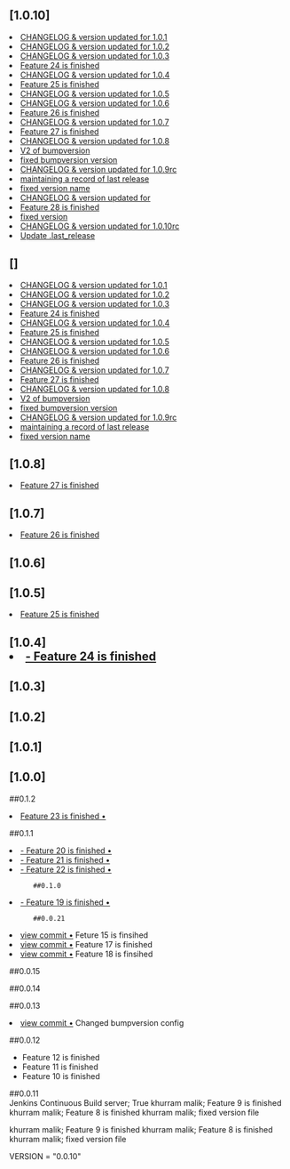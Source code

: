 ## [1.0.10]          
<li> <a href="https://github.com/khurrammalik/caremerge-github-version-flow/commit/85bb75392131193e4b525dea9fdc5482773dd5dd"> CHANGELOG & version updated for 1.0.1 </a></li> 
<li> <a href="https://github.com/khurrammalik/caremerge-github-version-flow/commit/27d2f36e2c71dba6fe60f38b77a070111e27dd2e"> CHANGELOG & version updated for 1.0.2 </a></li> 
<li> <a href="https://github.com/khurrammalik/caremerge-github-version-flow/commit/9adaa5cf4d1d6215741f839865257ed1e85ce693"> CHANGELOG & version updated for 1.0.3 </a></li> 
<li> <a href="https://github.com/khurrammalik/caremerge-github-version-flow/commit/29be375460b14823e4fa9441fba009e5f651010b"> Feature 24 is finished </a></li> 
<li> <a href="https://github.com/khurrammalik/caremerge-github-version-flow/commit/5318cb71ab941372afa3cd8c988da88635aa48fa"> CHANGELOG & version updated for 1.0.4 </a></li> 
<li> <a href="https://github.com/khurrammalik/caremerge-github-version-flow/commit/576cb55ea98f260948f43fe352793d952d26a6e7"> Feature 25 is finished </a></li> 
<li> <a href="https://github.com/khurrammalik/caremerge-github-version-flow/commit/602df26c4c1186a4494f499383ddc87c637d3cae"> CHANGELOG & version updated for 1.0.5 </a></li> 
<li> <a href="https://github.com/khurrammalik/caremerge-github-version-flow/commit/ef587e795a7a018951af020873b404d8c5f739a4"> CHANGELOG & version updated for 1.0.6 </a></li> 
<li> <a href="https://github.com/khurrammalik/caremerge-github-version-flow/commit/926b2deae5b43b821636e97593b0690e0618d54b"> Feature 26 is finished </a></li> 
<li> <a href="https://github.com/khurrammalik/caremerge-github-version-flow/commit/999af39de34d25660828acbcfe6e4b19269ae7e3"> CHANGELOG & version updated for 1.0.7 </a></li> 
<li> <a href="https://github.com/khurrammalik/caremerge-github-version-flow/commit/baef4ce494febc88abded5fc0e15af64ad91a5a7"> Feature 27 is finished </a></li> 
<li> <a href="https://github.com/khurrammalik/caremerge-github-version-flow/commit/acd2c4e4dcdf9d83936dca76ac48805a49b3a39f"> CHANGELOG & version updated for 1.0.8 </a></li> 
<li> <a href="https://github.com/khurrammalik/caremerge-github-version-flow/commit/45d914c1ff04dbfb86abf65f595b401a93434da0"> V2 of bumpversion </a></li> 
<li> <a href="https://github.com/khurrammalik/caremerge-github-version-flow/commit/f230d8842bdf84c87a49ea0d4d639a822d497ad6"> fixed bumpversion version </a></li> 
<li> <a href="https://github.com/khurrammalik/caremerge-github-version-flow/commit/0ba68884700dcb8f88140f65012bf3771493e1f0"> CHANGELOG & version updated for 1.0.9rc </a></li> 
<li> <a href="https://github.com/khurrammalik/caremerge-github-version-flow/commit/c2cdde878b085fdb549ed7423ef710d4781a9dc5"> maintaining a record of last release </a></li> 
<li> <a href="https://github.com/khurrammalik/caremerge-github-version-flow/commit/b1e9413f8c35eb8042547246bc0b5cac4c171162"> fixed version name </a></li> 
<li> <a href="https://github.com/khurrammalik/caremerge-github-version-flow/commit/01711d44eb95a217e9ba65a11177300280cee2e9"> CHANGELOG & version updated for </a></li> 
<li> <a href="https://github.com/khurrammalik/caremerge-github-version-flow/commit/2a854fc75b9745ec560a6a4be0c363ad904a013f"> Feature 28 is finished </a></li> 
<li> <a href="https://github.com/khurrammalik/caremerge-github-version-flow/commit/3d0234c464f7fad81099a54a8bf09580ef4ae676"> fixed version </a></li> 
<li> <a href="https://github.com/khurrammalik/caremerge-github-version-flow/commit/f61e5c6d72f52dd8b24b1d8755147c32b8859a71"> CHANGELOG & version updated for 1.0.10rc </a></li> 
<li> <a href="https://github.com/khurrammalik/caremerge-github-version-flow/commit/af50479e3500706f7254abc1a11e687ec4581250"> Update .last_release </a></li> 

## []          
<li> <a href="https://github.com/khurrammalik/caremerge-github-version-flow/commit/85bb75392131193e4b525dea9fdc5482773dd5dd"> CHANGELOG & version updated for 1.0.1 </a></li> 
<li> <a href="https://github.com/khurrammalik/caremerge-github-version-flow/commit/27d2f36e2c71dba6fe60f38b77a070111e27dd2e"> CHANGELOG & version updated for 1.0.2 </a></li> 
<li> <a href="https://github.com/khurrammalik/caremerge-github-version-flow/commit/9adaa5cf4d1d6215741f839865257ed1e85ce693"> CHANGELOG & version updated for 1.0.3 </a></li> 
<li> <a href="https://github.com/khurrammalik/caremerge-github-version-flow/commit/29be375460b14823e4fa9441fba009e5f651010b"> Feature 24 is finished </a></li> 
<li> <a href="https://github.com/khurrammalik/caremerge-github-version-flow/commit/5318cb71ab941372afa3cd8c988da88635aa48fa"> CHANGELOG & version updated for 1.0.4 </a></li> 
<li> <a href="https://github.com/khurrammalik/caremerge-github-version-flow/commit/576cb55ea98f260948f43fe352793d952d26a6e7"> Feature 25 is finished </a></li> 
<li> <a href="https://github.com/khurrammalik/caremerge-github-version-flow/commit/602df26c4c1186a4494f499383ddc87c637d3cae"> CHANGELOG & version updated for 1.0.5 </a></li> 
<li> <a href="https://github.com/khurrammalik/caremerge-github-version-flow/commit/ef587e795a7a018951af020873b404d8c5f739a4"> CHANGELOG & version updated for 1.0.6 </a></li> 
<li> <a href="https://github.com/khurrammalik/caremerge-github-version-flow/commit/926b2deae5b43b821636e97593b0690e0618d54b"> Feature 26 is finished </a></li> 
<li> <a href="https://github.com/khurrammalik/caremerge-github-version-flow/commit/999af39de34d25660828acbcfe6e4b19269ae7e3"> CHANGELOG & version updated for 1.0.7 </a></li> 
<li> <a href="https://github.com/khurrammalik/caremerge-github-version-flow/commit/baef4ce494febc88abded5fc0e15af64ad91a5a7"> Feature 27 is finished </a></li> 
<li> <a href="https://github.com/khurrammalik/caremerge-github-version-flow/commit/acd2c4e4dcdf9d83936dca76ac48805a49b3a39f"> CHANGELOG & version updated for 1.0.8 </a></li> 
<li> <a href="https://github.com/khurrammalik/caremerge-github-version-flow/commit/45d914c1ff04dbfb86abf65f595b401a93434da0"> V2 of bumpversion </a></li> 
<li> <a href="https://github.com/khurrammalik/caremerge-github-version-flow/commit/f230d8842bdf84c87a49ea0d4d639a822d497ad6"> fixed bumpversion version </a></li> 
<li> <a href="https://github.com/khurrammalik/caremerge-github-version-flow/commit/0ba68884700dcb8f88140f65012bf3771493e1f0"> CHANGELOG & version updated for 1.0.9rc </a></li> 
<li> <a href="https://github.com/khurrammalik/caremerge-github-version-flow/commit/c2cdde878b085fdb549ed7423ef710d4781a9dc5"> maintaining a record of last release </a></li> 
<li> <a href="https://github.com/khurrammalik/caremerge-github-version-flow/commit/b1e9413f8c35eb8042547246bc0b5cac4c171162"> fixed version name </a></li> 

## [1.0.8]          
<li> <a href="https://github.com/khurrammalik/caremerge-github-version-flow/commit/baef4ce494febc88abded5fc0e15af64ad91a5a7"> Feature 27 is finished </a></li> 

## [1.0.7]          
<li> <a href="${GIT_URL%????}/commit/926b2deae5b43b821636e97593b0690e0618d54b"> Feature 26 is finished </a></li> 

## [1.0.6]          


## [1.0.5]          
<li> <a href="http://github.com/khurrammalik/caremerge-github-version-flow/commit/576cb55ea98f260948f43fe352793d952d26a6e7"> Feature 25 is finished </a></li> 

## [1.0.4]          <li> <a href="http://github.com/khurrammalik/caremerge-github-version-flow/commit/29be375460b14823e4fa9441fba009e5f651010b"> - Feature 24 is finished </a></li> 

## [1.0.3]          

## [1.0.2]          

 ## [1.0.1]          

 ## [1.0.0]          

 ##0.1.2          
<li> <a href="http://github.com/khurrammalik/caremerge-github-version-flow/commit/cdee5d3d0cde83033551520ac2a256d3dbbd1576"> Feature 23 is finished &bull;</a></li> 

 ##0.1.1          
<li> <a href="http://github.com/khurrammalik/caremerge-github-version-flow/commit/c282c6edced972c011264c689d3f61e33cbd6af8"> - Feature 20 is finished &bull;</a></li> 
<li> <a href="http://github.com/khurrammalik/caremerge-github-version-flow/commit/eda1d3e87fc66983d7c08ab0b3b511486f26620d"> - Feature 21 is finished &bull;</a></li> 
<li> <a href="http://github.com/khurrammalik/caremerge-github-version-flow/commit/3981d8018888257bbe82fe65dbbb92db7ded26ff"> - Feature 22 is finished &bull;</a></li> 

          ##0.1.0          
<li> <a href="http://github.com/khurrammalik/caremerge-github-version-flow/commit/2f8fd65bd53e6df99bba3979efcab8dc6d8ac891"> - Feature 19 is finished &bull;</a></li> 

          ##0.0.21          
<li> <a href="http://github.com/khurrammalik/caremerge-github-version-flow/commit/4f693bb7ba6547b48c5d0f4426600f39558100e5">view commit &bull;</a> Feture 15 is finsihed</li> 
<li> <a href="http://github.com/khurrammalik/caremerge-github-version-flow/commit/f417dda8f5bec464000f89504ae7310d87a20f9e">view commit &bull;</a> Feature 17 is finished</li> 
<li> <a href="http://github.com/khurrammalik/caremerge-github-version-flow/commit/e391d1abe546c932a441b1d13727064bec2753bb">view commit &bull;</a> Feature 18 is finsihed</li> 

##0.0.15          


##0.0.14          


##0.0.13          
<li> <a href="http://github.com/khurrammalik/caremerge-github-version-flow/commit/6523d4a849c928a42f82980d6db99540e89ddbc9">view commit &bull;</a> Changed bumpversion config</li> 

##0.0.12          
- Feature 12 is finished
- Feature 11 is finished
- Feature 10 is finished

##0.0.11          
Jenkins Continuous Build server; True
khurram malik; Feature 9 is finished
khurram malik; Feature 8 is finished
khurram malik; fixed version file

khurram malik; Feature 9 is finished
khurram malik; Feature 8 is finished
khurram malik; fixed version file

VERSION = "0.0.10"
